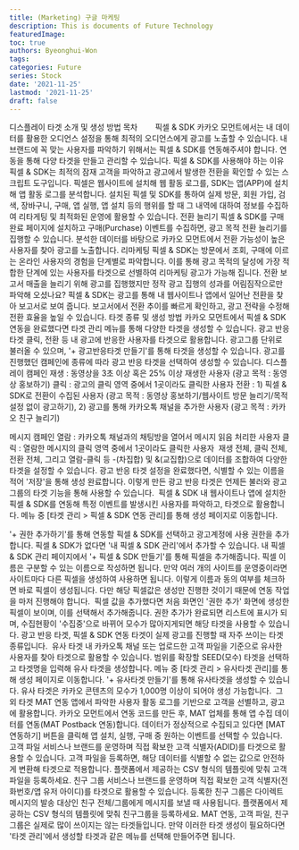 ```yaml
---
title: (Marketing) 구글 마케팅
description: This is documents of Future Technology
featuredImage: 
toc: true
authors: Byeonghui-Won
tags:
categories: Future
series: Stock
date: '2021-11-25'
lastmod: '2021-11-25'
draft: false
---
```



디스플레이 타겟 소개 및 생성 방법
목차
​​
​​
​​
​​
​​
​​
​​
픽셀 & SDK
카카오 모먼트에서는 내 데이터를 활용한 오디언스 설정을 통해 최적의 오디언스에게 광고를 노출할 수 있습니다. 내 브랜드에 꼭 맞는 사용자를 파악하기 위해서는 픽셀 & SDK를 연동해주셔야 합니다. 연동을 통해 다양 타겟을 만들고 관리할 수 있습니다.
픽셀 & SDK를 사용해야 하는 이유
픽셀 & SDK는 최적의 잠재 고객을 파악하고 광고에서 발생한 전환을 확인할 수 있는 스크립트 도구입니다. 픽셀은 웹사이트에 설치해 웹 활동 로그를, SDK는 앱(APP)에 설치해 앱 활동 로그를 분석합니다.
설치된 픽셀 및 SDK를 통하여 실제 방문, 회원 가입, 검색, 장바구니, 구매, 앱 실행, 앱 설치 등의 행위를 할 때 그 내역에 대하여 정보를 수집하여 리타게팅 및 최적화된 운영에 활용할 수 있습니다.
전환 늘리기
픽셀 & SDK를 구매 완료 페이지에 설치하고 구매(Purchase) 이벤트를 수집하면, 광고 목적 전환 늘리기를 집행할 수 있습니다. 분석한 데이터를 바탕으로 카카오 모먼트에서 전환 가능성이 높은 사용자를 찾아 광고를 노출합니다.
리마케팅
픽셀 & SDK는 방문에서 조회, 구매에 이르는 온라인 사용자의 경험을 단계별로 파악합니다.
이를 통해 광고 목적의 달성에 가장 적합한 단계에 있는 사용자를 타겟으로 선별하여 리마케팅 광고가 가능해 집니다.
전환 보고서
매출을 늘리기 위해 광고를 집행했지만 정작 광고 집행의 성과를 어림짐작으로만 파악해 오셨나요? 픽셀 & SDK는 광고를 통해 내 웹사이트나 앱에서 일어난 전환을 찾아 보고서로 보여 줍니다. 보고서에서 전환 추이를 빠르게 확인하고, 광고 전략을 수정해 전환 효율을 높일 수 있습니다.
타겟 종류 및 생성 방법
카카오 모먼트에서 픽셀 & SDK연동을 완료했다면 타겟 관리 메뉴를 통해 다양한 타겟을 생성할 수 있습니다.
광고 반응 타겟
클릭, 전환 등 내 광고에 반응한 사용자를 타겟으로 활용합니다. 광고그룹 단위로 불러올 수 있으며, '+ 광고반응타겟 만들기'를 통해 타겟을 생성할 수 있습니다. 
광고를 진행했던 캠페인에 종류에 따라 광고 반응 타겟을 선택하여 생성할 수 있습니다.
디스플레이 캠페인
재생 : 동영상을 3초 이상 혹은 25% 이상 재생한 사용자 (광고 목적 : 동영상 홍보하기)
클릭 : 광고의 클릭 영역 중에서 1곳이라도 클릭한 사용자
전환 : 1) 픽셀 & SDK로 전환이 수집된 사용자 (광고 목적 : 동영상 홍보하기/웹사이트 방문 늘리기/목적 설정 없이 광고하기), 2) 광고를 통해 카카오톡 채널을 추가한 사용자 (광고 목적 : 카카오 친구 늘리기)

메시지 캠페인
열람 : 카카오톡 채널과의 채팅방을 열어서 메시지 읽음 처리한 사용자
클릭 : 열람한 메시지의 클릭 영역 중에서 1곳이라도 클릭한 사용자
​
재생 전체, 클릭 전체, 전환 전체, 그리고 열람-클릭 등 -(차집합) 및 &(교집합)으로 데이터를 조합하여 다양한  타겟을 설정할 수 있습니다.
광고 반응 타겟 설정을 완료했다면, 식별할 수 있는 이름을 적어 '저장'을 통해 생성 완료합니다.
이렇게 만든 광고 반응 타겟은 언제든 불러와 광고그룹의 타겟 기능을 통해 사용할 수 있습니다.
​
픽셀 & SDK
내 웹사이트나 앱에 설치한 픽셀 & SDK를 연동해 특정 이벤트를 발생시킨 사용자를 파악하고, 타겟으로 활용합니다.
메뉴 중 [타겟 관리 > 픽셀 & SDK 연동 관리]를 통해 생성 페이지로 이동합니다.

'+ 권한 추가하기'를 통해 연동할 픽셀 & SDK를 선택하고 광고계정에 사용 권한을 추가합니다.
픽셀 & SDK가 없다면 '내 픽셀 & SDK 관리'에서 추가할 수 있습니다.
내 픽셀 & SDK 관리 페이지에서 '+ 픽셀 & SDK 만들기'를 통해 픽셀을 추가해줍니다.
픽셀 이름은 구분할 수 있는 이름으로 작성하면 됩니다. 만약 여러 개의 사이트를 운영중이라면 사이트마다 다른 픽셀을 생성하여 사용하면 됩니다.
이렇게 이름과 동의 여부를 체크하면 바로 픽셀이 생성됩니다. 다만 해당 픽셀값은 생성만 진행한 것이기 때문에 연동 작업을 마저 진행해야 합니다. 
​​
픽셀 값을 추가했다면 처음 화면인 '권한 추가' 화면에 생성한 픽셀이 보이며, 이를 선택해서 추가해줍니다.
권한 추가가 완료되면 리스트에 표시가 되며, 수집현황이 '수집중'으로 바뀌어 모수가 많아지게되면 해당 타겟을 사용할 수 있습니다.
광고 반응 타겟, 픽셀 & SDK 연동 타겟이 실제 광고를 진행할 때 자주 쓰이는 타겟 종류입니다. 
​
유사 타겟
내 카카오톡 채널 또는 업로드한 고객 파일을 기준으로 유사한 사용자를 찾아 타겟으로 활용할 수 있습니다.
범위를 확장할 SEED(모수) 타겟을 선택하고 타겟명을 입력해 유사 타겟을 생성합니다.
메뉴 중 [타겟 관리 > 유사타겟 관리]를 통해 생성 페이지로 이동합니다.
'+ 유사타겟 만들기'를 통해 유사타겟을 생성할 수 있습니다. 
유사 타겟은 카카오 콘텐츠의 모수가 1,000명 이상이 되어야 생성 가능합니다.
​
그 외 타겟 
MAT 연동
앱에서 파악한 사용자 활동 로그를 기반으로 고객을 선별하고, 광고에 활용합니다.
카카오 모먼트에서 연동 코드를 만든 후, MAT 업체를 통해 앱 수집 데이터를 연동(MAT Postback 연동)합니다.
데이터가 정상적으로 수집되고 있다면 [MAT 연동하기] 버튼을 클릭해 앱 설치, 실행, 구매 중 원하는 이벤트를 선택할 수 있습니다.
고객 파일
서비스나 브랜드를 운영하며 직접 확보한 고객 식별자(ADID)를 타겟으로 활용할 수 있습니다.
고객 파일을 등록하면, 해당 데이터를 식별할 수 없는 값으로 안전하게 변환해 타겟으로 적용합니다.
플랫폼에서 제공하는 CSV 형식의 템플릿에 맞춰 고객 파일을 등록하세요.
친구 그룹
서비스나 브랜드를 운영하며 직접 확보한 고객 식별자(전화번호/앱 유저 아이디)를 타겟으로 활용할 수 있습니다.
등록한 친구 그룹은 다이렉트 메시지의 발송 대상인 친구 전체/그룹에게 메시지를 보낼 때 사용됩니다.
플랫폼에서 제공하는 CSV 형식의 템플릿에 맞춰 친구그룹을 등록하세요.
MAT 연동, 고객 파일, 친구 그룹은 실제로 많이 쓰이지는 않는 타겟들입니다. 만약 이러한 타겟 생성이 필요하다면 '타겟 관리'에서 생성할 타겟과 같은 메뉴를 선택해 만들어주면 됩니다.
